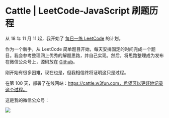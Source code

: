 # Cattle | LeetCode-JavaScript 刷题历程

从 18 年 11 月 11 起，我开始了 [每日一练 LeetCode](https://blog.w3fun.com/zh/daily-plan-for-leetcode/) 的计划。

作为一个新手，从 LeetCode 简单题目开始，每天安排固定的时间完成一个题目。我会参考整理网上优秀的解题思路，并自己实现。然后，将思路整理成为发布在微信公众号上，源码放在 [Github](https://github.com/swpuLeo/cattle)。

刚开始有很多困难，现在也是，但我相信终将证明这只是过程。

在第 100 天，部署了在线网站：https://cattle.w3fun.com，希望可以更好地记录这个过程。

这是我的微信公众号：

![](https://blogw3fun-1253290453.cos.ap-chengdu.myqcloud.com/meta/qrcode_v3_sm.jpg)